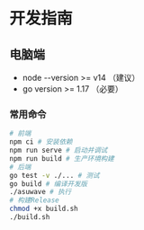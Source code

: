 # 开发指南

## 电脑端

* node --version >= v14 （建议）  
* go version >= 1.17 （必要）  

### 常用命令
```bash
# 前端
npm ci # 安装依赖
npm run serve # 启动并调试
npm run build # 生产环境构建
# 后端
go test -v ./... # 测试
go build # 编译开发版
./asuwave # 执行
# 构建Release
chmod +x build.sh
./build.sh
```
